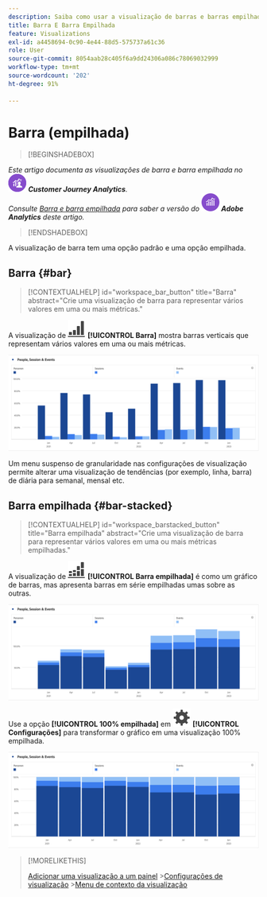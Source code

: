 ```yaml
---
description: Saiba como usar a visualização de barras e barras empilhadas no Analysis Workspace.
title: Barra E Barra Empilhada
feature: Visualizations
exl-id: a4458694-0c90-4e44-88d5-575737a61c36
role: User
source-git-commit: 8054aab28c405f6a9dd24306a086c78069032999
workflow-type: tm+mt
source-wordcount: '202'
ht-degree: 91%

---
```


# Barra (empilhada)

>[!BEGINSHADEBOX]

_Este artigo documenta as visualizações de barra e barra empilhada no_ ![CustomerJourneyAnalytics](/help/assets/icons/CustomerJourneyAnalytics.svg) _&#x200B;**Customer Journey Analytics**._<br/>_Consulte [Barra e barra empilhada](https://experienceleague.adobe.com/pt-br/docs/analytics/analyze/analysis-workspace/visualizations/bar) para saber a versão do_ ![AdobeAnalytics](/help/assets/icons/AdobeAnalytics.svg) _&#x200B;**Adobe Analytics** deste artigo._


>[!ENDSHADEBOX]

A visualização de barra tem uma opção padrão e uma opção empilhada.

## Barra {#bar}

<!-- markdownlint-disable MD034 -->

>[!CONTEXTUALHELP]
>id="workspace_bar_button"
>title="Barra"
>abstract="Crie uma visualização de barra para representar vários valores em uma ou mais métricas."

<!-- markdownlint-enable MD034 -->



A visualização de ![GraphBarVertical](/help/assets/icons/GraphBarVertical.svg) **[!UICONTROL Barra]** mostra barras verticais que representam vários valores em uma ou mais métricas.

![Visualização de barra vertical, mostrando várias métricas, incluindo visualizações da página, visitas, entradas e saídas.](assets/bar.png)

Um menu suspenso de granularidade nas configurações de visualização permite alterar uma visualização de tendências (por exemplo, linha, barra) de diária para semanal, mensal etc.

## Barra empilhada {#bar-stacked}

<!-- markdownlint-disable MD034 -->

>[!CONTEXTUALHELP]
>id="workspace_barstacked_button"
>title="Barra empilhada"
>abstract="Crie uma visualização de barra para representar vários valores em uma ou mais métricas empilhadas."

<!-- markdownlint-enable MD034 -->


A visualização de ![GraphBarVerticalStacked](/help/assets/icons/GraphBarVerticalStacked.svg) **[!UICONTROL Barra empilhada]** é como um gráfico de barras, mas apresenta barras em série empilhadas umas sobre as outras.

![Gráfico de barras empilhadas, mostrando várias métricas.](assets/bar-stacked.png)

Use a opção **[!UICONTROL 100% empilhada]** em ![Setting](/help/assets/icons/Setting.svg) **[!UICONTROL Configurações]** para transformar o gráfico em uma visualização 100% empilhada.

![Um gráfico de barras 100% empilhadas.](assets/bar-stacked100.png)

>[!MORELIKETHIS]
>
>[Adicionar uma visualização a um painel](/help/analysis-workspace/visualizations/freeform-analysis-visualizations.md#add-visualizations-to-a-panel)
>&#x200B;>[Configurações de visualização](/help/analysis-workspace/visualizations/freeform-analysis-visualizations.md#settings)
>&#x200B;>[Menu de contexto da visualização](/help/analysis-workspace/visualizations/freeform-analysis-visualizations.md#context-menu)
>

